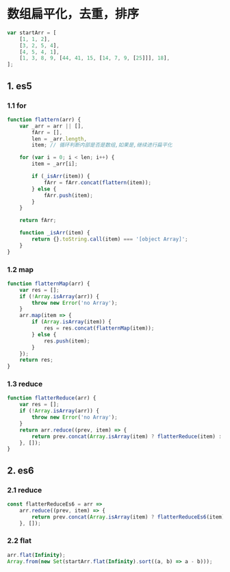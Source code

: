 <!--
 * @Description: file content
 * @Version: file content
 * @Autor: jiuyi
 * @Date: 2022-05-31 16:37:43
 * @LastEditors: jiuyi
 * @LastEditTime: 2022-05-31 16:56:27
-->

# 数组扁平化，去重，排序

```javascript
var startArr = [
	[1, 1, 2],
	[3, 2, 5, 4],
	[4, 5, 4, 1],
	[1, 3, 8, 9, [44, 41, 15, [14, 7, 9, [25]]], 18],
];
```

## 1. es5

### 1.1 for

```javascript
function flattern(arr) {
	var _arr = arr || [],
		fArr = [],
		len = _arr.length,
		item; // 循环判断内部是否是数组,如果是,继续进行扁平化

	for (var i = 0; i < len; i++) {
		item = _arr[i];

		if (_isArr(item)) {
			fArr = fArr.concat(flattern(item));
		} else {
			fArr.push(item);
		}
	}

	return fArr;

	function _isArr(item) {
		return {}.toString.call(item) === '[object Array]';
	}
}
```

### 1.2 map

```javascript
function flatternMap(arr) {
	var res = [];
	if (!Array.isArray(arr)) {
		throw new Error('no Array');
	}
	arr.map(item => {
		if (Array.isArray(item)) {
			res = res.concat(flatternMap(item));
		} else {
			res.push(item);
		}
	});
	return res;
}
```

### 1.3 reduce

```javascript
function flatterReduce(arr) {
	var res = [];
	if (!Array.isArray(arr)) {
		throw new Error('no Array');
	}
	return arr.reduce((prev, item) => {
		return prev.concat(Array.isArray(item) ? flatterReduce(item) : item);
	}, []);
}
```

## 2. es6

### 2.1 reduce

```javascript
const flatterReduceEs6 = arr =>
	arr.reduce((prev, item) => {
		return prev.concat(Array.isArray(item) ? flatterReduceEs6(item) : item);
	}, []);
```

### 2.2 flat

```javascript
arr.flat(Infinity);
Array.from(new Set(startArr.flat(Infinity).sort((a, b) => a - b)));
```
